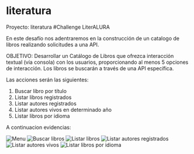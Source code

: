# literatura
Proyecto: literatura
#Challenge LiterALURA

<p>
En este desafío nos adentraremos en la construcción de un catalogo de libros realizando solicitudes a una API.

OBJETIVO: Desarrollar un Catálogo de Libros que ofrezca interacción textual (vía consola) con los usuarios, proporcionando al menos 5 opciones de interacción. Los libros se buscarán a través de una API específica.
</p>

<p>
Las acciones serán las siguientes:
</p>

<ol>
        <li>Buscar libro por título</li>
        <li>Listar libros registrados</li>
        <li>Listar autores registrados</li>
        <li>Listar autores vivos en determinado año</li>
        <li>Listar libros por idioma</li>
    </ol>

<p>
A continuacion evidencias:
</p>

![Menu](https://github.com/Chris34524/literatura/assets/137226810/d1e8709d-e817-4918-8c33-c6a469d277e7)
![Buscar libros](https://github.com/Chris34524/literatura/assets/137226810/674417d1-7146-4bdf-b2e5-6b9145d1f068)
![Listar libros](https://github.com/Chris34524/literatura/assets/137226810/16e60cfc-2e88-420a-b6a9-a9803dc19a70)
![Listar autores registrados](https://github.com/Chris34524/literatura/assets/137226810/e92c5ace-c5de-4e55-8b55-137cbbdd062d)
![Listar autores vivos](https://github.com/Chris34524/literatura/assets/137226810/d3d25025-a3c2-4a2d-85b5-8434cae0565e)
![Listar libros por idioma](https://github.com/Chris34524/literatura/assets/137226810/d423ab23-e400-4c40-824e-fa4f4a8008e4)





